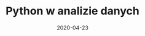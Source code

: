 ---
# Data dodania informacji o wydarzeniu
date: 2020-04-23
# Data wydarzenia
event_date: 2020-10-30
title: "Python w analizie danych"
lokalizacja: kurspython
prowadzacy: python1
evenea_link:
type: meetup
meetup_link: https://kursy.sages.pl/kursy/python-w-analizie-danych-edycja-ii-ostatnia-w-2020r/
cena: ostatnia edycja w tym roku
slideshare:
opis:
  informacje: empty
  program: empty
  uwaga: empty
---